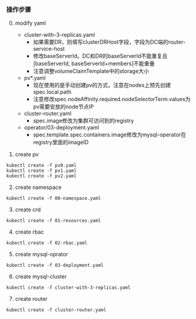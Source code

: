 ### 操作步骤
0. modify yaml
    * cluster-with-3-replicas.yaml
        * 如果需要DR，则填写clusterDRHost字段，字段为DC端的router-service-host
        * 修改baseServerId。DC和DR的baseServerId不能重复且[baseServerId, baseServerId+members]不能重叠
        * 注意调整volumeClaimTemplate中的storage大小
    * pv*.yaml
        * 现在使用的是手动创建pv的方式，注意在nodes上预先创建spec.local.path
        * 注意修改spec.nodeAffinity.required.nodeSelectorTerm.values为pv需要安放的node节点IP
    * cluster-router.yaml
        * spec.image修改为集群可访问到的registry
    * operator/03-deployment.yaml
        * spec.template.spec.containers.image修改为mysql-operator在registry里面的imageID   

1. create pv
```
kubectl create -f pv0.yaml
kubectl create -f pv1.yaml
kubectl create -f pv2.yaml
```

2. create namespace
```
kubectl create -f 00-namespace.yaml
```

3. create crd
```
kubectl create -f 01-resources.yaml
```

4. create rbac
```
kubectl create -f 02-rbac.yaml
```

5. create mysql-oprator
```
kubectl create -f 03-deployment.yaml
```

6. create mysql-cluster
```
kubectl create -f cluster-with-3-replicas.yaml
```

7. create router
```
kubectl create -f cluster-router.yaml
```